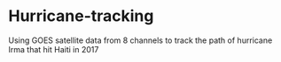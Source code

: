 # Hurricane-tracking
Using GOES satellite data from 8 channels to track the path of hurricane Irma that hit Haiti in 2017
